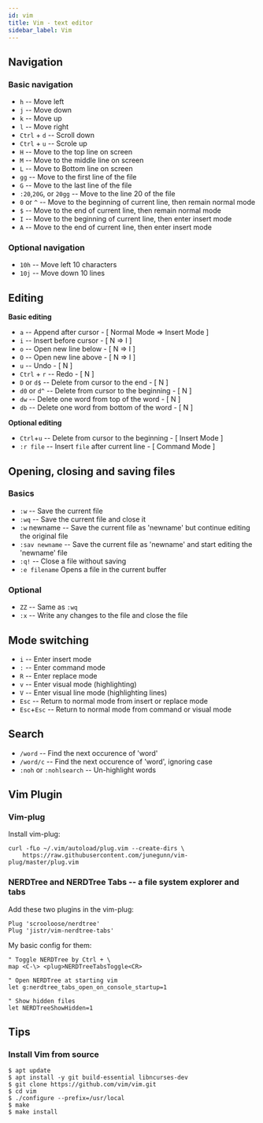 ```yaml
---
id: vim
title: Vim - text editor
sidebar_label: Vim
---
```


## Navigation

### Basic navigation

- `h` -- Move left
- `j` -- Move down
- `k` -- Move up
- `l` -- Move right
- `Ctrl` + `d` -- Scroll down
- `Ctrl` + `u` -- Scrole up
- `H` -- Move to the top line on screen
- `M` -- Move to the middle line on screen
- `L` -- Move to Bottom line on screen
- `gg` -- Move to the first line of the file
- `G` -- Move to the last line of the file
- `:20`,`20G`, or `20gg` -- Move to the line 20 of the file
- `0` or `^` -- Move to the beginning of current line, then remain normal mode 
- `$` -- Move to the end of current line, then remain normal mode
- `I` -- Move to the beginning of current line, then enter insert mode
- `A` -- Move to the end of current line, then enter insert mode

### Optional navigation

- `10h` -- Move left 10 characters
- `10j` -- Move down 10 lines

## Editing

**Basic editing**

- `a` -- Append after cursor - [ Normal Mode => Insert Mode ]
- `i` -- Insert before cursor - [ N => I ]
- `o` -- Open new line below - [ N => I ]
- `O` -- Open new line above - [ N => I ]
- `u` -- Undo - [ N ]
- `Ctrl` + `r` -- Redo - [ N ]
- `D` or `d$` -- Delete from cursor to the end - [ N ]
- `d0` or `d^` -- Delete from cursor to the beginning - [ N ]
- `dw` -- Delete one word from top of the word - [ N ]
- `db` -- Delete one word from bottom of the word - [ N ]

**Optional editing**

- `Ctrl`+`u` -- Delete from cursor to the beginning - [ Insert Mode ]
- `:r file` -- Insert `file` after current line - [ Command Mode ]

## Opening, closing and saving files

### Basics

- `:w` -- Save the current file
- `:wq` -- Save the current file and close it
- `:w` newname -- Save the current file as 'newname' but continue editing the original file
- `:sav newname` -- Save the current file as 'newname' and start editing the 'newname' file
- `:q!` -- Close a file without saving
- `:e filename` Opens a file in the current buffer

### Optional

- `ZZ` -- Same as `:wq`
- `:x` -- Write any changes to the file and close the file

## Mode switching

- `i` -- Enter insert mode
- `:` -- Enter command mode
- `R` -- Enter replace mode
- `v` -- Enter visual mode (highlighting)
- `V` -- Enter visual line mode (highlighting lines)
- `Esc` -- Return to normal mode from insert or replace mode
- `Esc`+`Esc` -- Return to normal mode from command or visual mode

## Search

- `/word` -- Find the next occurence of 'word'
- `/word/c` -- Find the next occurence of 'word', ignoring case
- `:noh` or `:nohlsearch` -- Un-highlight words

## Vim Plugin

### Vim-plug

Install vim-plug:

```
curl -fLo ~/.vim/autoload/plug.vim --create-dirs \
    https://raw.githubusercontent.com/junegunn/vim-plug/master/plug.vim
```

### NERDTree and NERDTree Tabs -- a file system explorer and tabs

Add these two plugins in the vim-plug:

```
Plug 'scrooloose/nerdtree'
Plug 'jistr/vim-nerdtree-tabs'
```

My basic config for them:

```
" Toggle NERDTree by Ctrl + \
map <C-\> <plug>NERDTreeTabsToggle<CR>

" Open NERDTree at starting vim
let g:nerdtree_tabs_open_on_console_startup=1

" Show hidden files
let NERDTreeShowHidden=1
```

## Tips

### Install Vim from source

```
$ apt update
$ apt install -y git build-essential libncurses-dev
$ git clone https://github.com/vim/vim.git
$ cd vim
$ ./configure --prefix=/usr/local
$ make
$ make install
```
